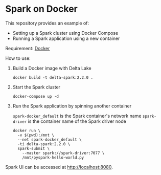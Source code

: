# Spark on Docker

This repository provides an example of:
- Setting up a Spark cluster using Docker Compose
- Running a Spark application using a new container

Requirement: [Docker](https://docker.com)

How to use:

1. Build a Docker image with Delta Lake

   ```
   docker build -t delta-spark:2.2.0 .
   ```

2. Start the Spark cluster

   ```
   docker-compose up -d
   ```

3. Run the Spark application by spinning another container

   `spark-docker_default` is the Spark container's network name
   `spark-driver` is the container name of the Spark driver node


   ```
   docker run \
     -v $(pwd):/mnt \
     --net spark-docker_default \
     -ti delta-spark:2.2.0 \
     spark-submit \
       --master spark://spark-driver:7077 \
       /mnt/pyspark-hello-world.py
   ```

Spark UI can be accessed at [http://localhost:8080](http://localhost:8080).
